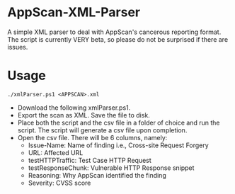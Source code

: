 # AppScan-XML-Parser
A simple XML parser to deal with AppScan's cancerous reporting format. The script is currently VERY beta, so please do not be surprised if there are issues.

# Usage
```
./xmlParser.ps1 <APPSCAN>.xml
```
- Download the following xmlParser.ps1.
- Export the scan as XML. Save the file to disk.
- Place both the script and the csv file in a folder of choice and run the script. The script will generate a csv file upon completion.
- Open the csv file. There will be 6 columns, namely:
  - Issue-Name: Name of finding i.e., Cross-site Request Forgery
  - URL: Affected URL
  - testHTTPTraffic: Test Case HTTP Request
  - testResponseChunk: Vulnerable HTTP Response snippet
  - Reasoning: Why AppScan identified the finding
  - Severity: CVSS score
